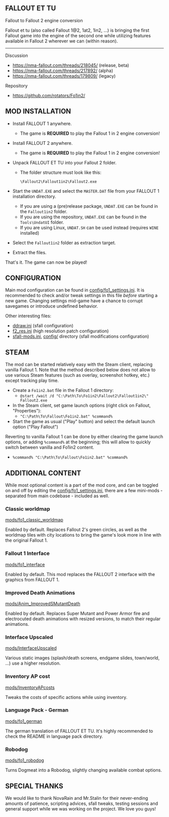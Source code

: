 FALLOUT ET TU
-------------
Fallout to Fallout 2 engine conversion


Fallout et tu (also called Fallout 1@2, 1at2, 1in2, ...) is bringing the first Fallout game into the engine of the second one while utilizing features available in Fallout 2 wherever we can (within reason).

---

Discussion
- https://nma-fallout.com/threads/218045/ (release, beta)
- https://nma-fallout.com/threads/217892/ (alpha)
- https://nma-fallout.com/threads/179809/ (legacy)

Repository
- https://github.com/rotators/Fo1in2/


MOD INSTALLATION
----------------

- Install FALLOUT 1 anywhere.
  - The game is **REQUIRED** to play the Fallout 1 in 2 engine conversion!

- Install FALLOUT 2 anywhere.
  - The game is **REQUIRED** to play the Fallout 1 in 2 engine conversion!

- Unpack FALLOUT ET TU into your Fallout 2 folder.
  - The folder structure must look like this:
    ```
    \Fallout2\Fallout1in2\Fallout2.exe
    ```

- Start the `UNDAT.EXE` and select the `MASTER.DAT` file from your FALLOUT 1 installation directory.
  - If you are using a (pre)release package, `UNDAT.EXE` can be found in the `Fallout1in2` folder.
  - If you are using the repository, `UNDAT.EXE` can be found in the `Tools\UndatUI` folder.
  - If you are using Linux, `UNDAT.SH` can be used instead (requires `WINE` installed)

- Select the `Fallout1in2` folder as extraction target.

- Extract the files.

That's it. The game can now be played!


CONFIGURATION
-------------

Main mod configuration can be found in [config/fo1_settings.ini](config/fo1_settings.ini). It is recommended to check and/or tweak settings in this file _before_ starting a new game. Changing settings mid-game have a chance to corrupt savegames or introduce undefined behavior.

Other interesting files:
- [ddraw.ini](ddraw.ini) (sfall configuration)
- [f2_res.ini](f2_res.ini) (high resolution patch configuration)
- [sfall-mods.ini](sfall-mods.ini), [config/](config/) directory (sfall modifications configuration)


STEAM
-----------------

The mod can be started relatively easy with the Steam client, replacing vanilla Fallout 1. Note that the method described below does not allow to use various Steam features (such as overlay, screenshot hotkey, etc.) except tracking play time.

- Create a `Fo1in2.bat` file in the Fallout 1 directory:
  - `@start /wait /d "C:\Path\To\Fo1in2\Fallout2\Fallout1in2\" Fallout2.exe`
- In the Steam client, set game launch options (right click on Fallout, "Properties"):
  - `"C:\Path\To\Fallout\Fo1in2.bat" %command%`
- Start the game as usual ("Play" button) and select the default launch option ("Play Fallout")

Reverting to vanilla Fallout 1 can be done by either clearing the game launch options, or adding `%command%` at the beginning; this will allow to quickly switch between vanilla and Fo1in2 content.
- `%command% "C:\Path\To\Fallout\Fo1in2.bat" %command%`


ADDITIONAL CONTENT
------------------

While most optional content is a part of the mod core, and can be toggled on and off by editing the [config/fo1_settings.ini](config/fo1_settings.ini), there are a few mini-mods - separated from main codebase - included as well.

### Classic worldmap ###
[mods/fo1_classic_worldmap](mods/fo1_classic_worldmap)

Enabled by default.
Replaces Fallout 2's green circles, as well as the worldmap tiles with city locations to bring the game's look more in line with the original Fallout 1.

### Fallout 1 Interface ###
[mods/fo1_interface](mods/fo1_interface)

Enabled by default.
This mod replaces the FALLOUT 2 interface with the graphics from FALLOUT 1.

### Improved Death Animations ###
[mods/Anim_ImprovedSMutantDeath](mods/Anim_ImprovedSMutantDeath)

Enabled by default.
Replaces Super Mutant and Power Armor fire and electrocuted death animations with resized versions, to match their regular animations.

### Interface Upscaled ###
[mods/InterfaceUpscaled](mods/InterfaceUpscaled)

Various static images (splash/death screens, endgame slides, town/world, ...) use a higher resolution.

### Inventory AP cost ###
[mods/InventoryAPcosts](mods/InventoryAPcosts)

Tweaks the costs of specific actions while using inventory.

### Language Pack - German ###
[mods/fo1_german](mods/fo1_german)

The german translation of FALLOUT ET TU. It's highly recommended to check the README in language pack directory.

### Robodog ###
[mods/fo1_robodog](mods/fo1_robodog)

Turns Dogmeat into a Robodog, slightly changing available combat options.


SPECIAL THANKS
--------------

We would like to thank NovaRain and Mr.Stalin for their never-ending amounts of patience, scripting advices, sfall tweaks, testing sessions and general support while we was working on the project.
We love you guys!
